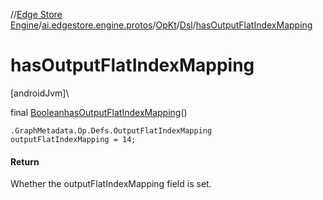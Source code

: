 //[Edge Store Engine](../../../../index.md)/[ai.edgestore.engine.protos](../../index.md)/[OpKt](../index.md)/[Dsl](index.md)/[hasOutputFlatIndexMapping](has-output-flat-index-mapping.md)

# hasOutputFlatIndexMapping

[androidJvm]\

final [Boolean](https://developer.android.com/reference/kotlin/java/lang/Boolean.html)[hasOutputFlatIndexMapping](has-output-flat-index-mapping.md)()

<code>.GraphMetadata.Op.Defs.OutputFlatIndexMapping outputFlatIndexMapping = 14;</code>

#### Return

Whether the outputFlatIndexMapping field is set.
